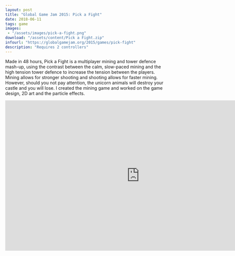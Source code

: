 ```yaml
---
layout: post
title: "Global Game Jam 2015: Pick a Fight"
date: 2018-06-11
tags: game
images:
 - "/assets/images/pick-a-fight.png"
download: "/assets/content/Pick a Fight.zip"
infourl: "https://globalgamejam.org/2015/games/pick-fight"
description: "Requires 2 controllers"
---
```


Made in 48 hours, Pick a Fight is a multiplayer mining and tower defence mash-up, using the contrast between the calm, slow-paced mining and the high tension tower defence to increase the tension between the players. Mining allows for stronger shooting and shooting allows for faster mining. However, should you not pay attention, the unicorn animals will destroy your castle and you will lose.
I created the mining game and worked on the game design, 2D art and the particle effects.
<iframe width="854" height="480" src="https://www.youtube.com/embed/n9qoK_VIZ3w" frameborder="0" allow="autoplay; encrypted-media" allowfullscreen></iframe>
